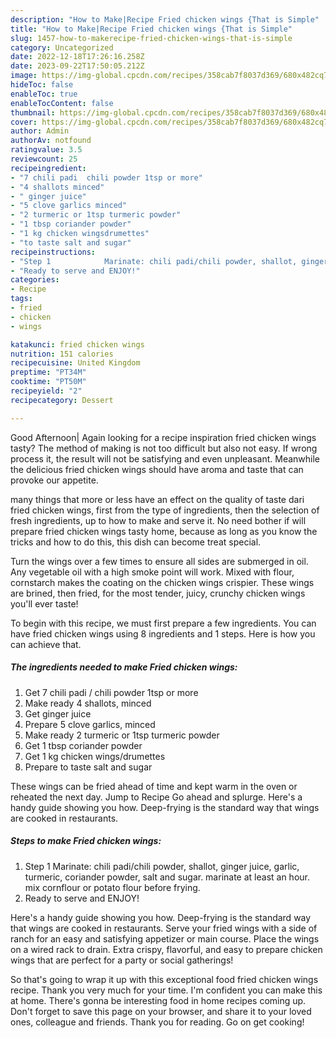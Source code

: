 ```yaml
---
description: "How to Make|Recipe Fried chicken wings {That is Simple"
title: "How to Make|Recipe Fried chicken wings {That is Simple"
slug: 1457-how-to-makerecipe-fried-chicken-wings-that-is-simple
category: Uncategorized
date: 2022-12-18T17:26:16.258Z
date: 2023-09-22T17:50:05.212Z
image: https://img-global.cpcdn.com/recipes/358cab7f8037d369/680x482cq70/fried-chicken-wings-recipe-main-photo.jpg
hideToc: false
enableToc: true
enableTocContent: false
thumbnail: https://img-global.cpcdn.com/recipes/358cab7f8037d369/680x482cq70/fried-chicken-wings-recipe-main-photo.jpg
cover: https://img-global.cpcdn.com/recipes/358cab7f8037d369/680x482cq70/fried-chicken-wings-recipe-main-photo.jpg
author: Admin
authorAv: notfound
ratingvalue: 3.5
reviewcount: 25
recipeingredient:
- "7 chili padi  chili powder 1tsp or more"
- "4 shallots minced"
- " ginger juice"
- "5 clove garlics minced"
- "2 turmeric or 1tsp turmeric powder"
- "1 tbsp coriander powder"
- "1 kg chicken wingsdrumettes"
- "to taste salt and sugar"
recipeinstructions:
- "Step 1            Marinate: chili padi/chili powder, shallot, ginger juice, garlic, turmeric, coriander powder, salt and sugar. marinate at least an hour. mix cornflour or potato flour before frying."
- "Ready to serve and ENJOY!"
categories:
- Recipe
tags:
- fried
- chicken
- wings

katakunci: fried chicken wings 
nutrition: 151 calories
recipecuisine: United Kingdom
preptime: "PT34M"
cooktime: "PT50M"
recipeyield: "2"
recipecategory: Dessert

---
```



Good Afternoon| Again looking for a recipe inspiration fried chicken wings tasty? The method of making is not too difficult but also not easy. If wrong process it, the result will not be satisfying and even unpleasant. Meanwhile the delicious fried chicken wings should have aroma and taste that can provoke our appetite.






many things that more or less have an effect on the quality of taste dari fried chicken wings, first from the type of ingredients, then the selection of fresh ingredients, up to how to make and serve it. No need bother if will prepare fried chicken wings tasty home, because as long as you know the tricks and how to do this, this dish can become treat  special.


Turn the wings over a few times to ensure all sides are submerged in oil. Any vegetable oil with a high smoke point will work. Mixed with flour, cornstarch makes the coating on the chicken wings crispier. These wings are brined, then fried, for the most tender, juicy, crunchy chicken wings you&#39;ll ever taste!


To begin with this recipe, we must first prepare a few ingredients. You can have fried chicken wings using 8 ingredients and 1 steps. Here is how you can achieve that.

<!--inarticleads1-->

##### The ingredients needed to make Fried chicken wings:

1. Get 7 chili padi / chili powder 1tsp or more
1. Make ready 4 shallots, minced
1. Get  ginger juice
1. Prepare 5 clove garlics, minced
1. Make ready 2 turmeric or 1tsp turmeric powder
1. Get 1 tbsp coriander powder
1. Get 1 kg chicken wings/drumettes
1. Prepare to taste salt and sugar


These wings can be fried ahead of time and kept warm in the oven or reheated the next day. Jump to Recipe Go ahead and splurge. Here&#39;s a handy guide showing you how. Deep-frying is the standard way that wings are cooked in restaurants. 

<!--inarticleads2-->

##### Steps to make Fried chicken wings:

1. Step 1            Marinate: chili padi/chili powder, shallot, ginger juice, garlic, turmeric, coriander powder, salt and sugar. marinate at least an hour. mix cornflour or potato flour before frying.
1. Ready to serve and ENJOY!

Here&#39;s a handy guide showing you how. Deep-frying is the standard way that wings are cooked in restaurants. Serve your fried wings with a side of ranch for an easy and satisfying appetizer or main course. Place the wings on a wired rack to drain. Extra crispy, flavorful, and easy to prepare chicken wings that are perfect for a party or social gatherings! 

So that's going to wrap it up with this exceptional food fried chicken wings recipe. Thank you very much for your time. I'm confident you can make this at home. There's gonna be interesting food in home recipes coming up. Don't forget to save this page on your browser, and share it to your loved ones, colleague and friends. Thank you for reading. Go on get cooking!
